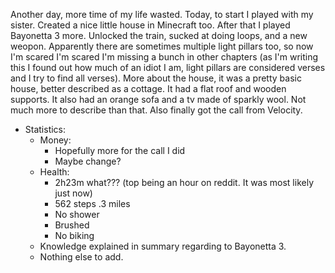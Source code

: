 Another day, more time of my life wasted. Today, to start I played with my sister. Created a nice little house in Minecraft too. After that I played Bayonetta 3 more. Unlocked the train, sucked at doing loops, and a new weopon. Apparently there are sometimes multiple light pillars too, so now I'm scared I'm scared I'm missing a bunch in other chapters (as I'm writing this I found out how much of an idiot I am, light pillars are considered verses and I try to find all verses). More about the house, it was a pretty basic house, better described as a cottage. It had a flat roof and wooden supports. It also had an orange sofa and a tv made of sparkly wool. Not much more to describe than that. Also finally got the call from Velocity.
- Statistics:
	- Money:
		- Hopefully more for the call I did
		- Maybe change?
	- Health:
		- 2h23m what??? (top being an hour on reddit. It was most likely just now)
		- 562 steps .3 miles
		- No shower
		- Brushed
		- No biking
	- Knowledge explained in summary regarding to Bayonetta 3.
	- Nothing else to add.